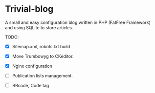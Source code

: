 # Trivial-blog
A small and easy configuration blog written in PHP (FatFree Framework) and using SQLite to store articles.

TODO:
* [x] Sitemap.xml, robots.txt build
* [x] Move Trumbowyg to CKeditor.
* [x] Nginx configuration
* [ ] Publication lists management.
* [ ] BBcode, Code tag

